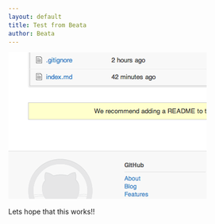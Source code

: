 ```yaml
---
layout: default
title: Test from Beata
author: Beata
---
```


![Picture](/images/2012-05-13-Test-from-Beata.png)

Lets hope that this works!!
